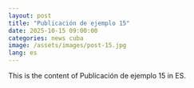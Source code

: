 ```yaml
---
layout: post
title: "Publicación de ejemplo 15"
date: 2025-10-15 09:00:00
categories: news cuba
image: /assets/images/post-15.jpg
lang: es
---
```


This is the content of Publicación de ejemplo 15 in ES.
